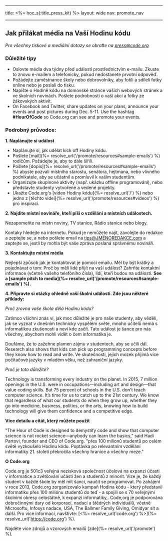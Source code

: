 * * *

title: <%= hoc_s(:title_press_kit) %> layout: wide nav: promote_nav

* * *

## Jak přilákat média na Vaší Hodinu kódu

*Pro všechny tiskové a mediální dotazy se obraťte na <press@code.org>*

### Důležité tipy

  * Oslovte média dva týdny před událostí prostřednictvím e-mailu. Zkuste to znovu e-mailem a telefonicky, pokud nedostanete prvotní odpověď.
  * Požádejte zaměstnance školy nebo dobrovolníky, aby fotili a sdíleli fotky online nebo je poslali do tisku.
  * Napište o Hodině kódu na domovské stránce vašich webových stránek a ve školních novinách. Pošlete podrobnosti o vaší akci a fotky ze žákovských aktivit.
  * On Facebook and Twitter, share updates on your plans, announce your events and post pictures during Dec. 5-11. Use the hashtag **#HourOfCode** so Code.org can see and promote your events.

### Podrobný průvodce:

**1. Naplánujte si událost**

  * Naplánujte si, jak udělat kick off Hodiny kódu.
  * Pošlete [mail](%= resolve_url('/promote/resources#sample-emails') %) rodičům. Požádejte je, aby to dále šířili.
  * Pošlete [dopis](%= resolve_url('/promote/resources#sample-emails') %) abyste pozvali místního starostu, senátora, hejtmana, nebo vlivného podnikatele, aby se učástnil a promluvil k vašim studentům.
  * Organizujte skupinové aktivity (např. ukázku offline programování), nebo představte studenty vytvořené a vedené projekty.
  * Ukažte Code.org's [video Hodiny kódu](%= resolve_url('/') %) nebo jedno z [těchto videí](%= resolve_url('/promote/resources#videos') %) pro inspiraci.

**2. Najdite místní novináře, kteří píší o vzdělání a místních událostech.**

Nezapomeňte na místn noviny, TV stanice, Rádio stanice nebo blogy.

Kontaky hledejte na internetu. Pokud je nemůžete najít, zavolejte do redakce a zeptejte se, a nebo pošlete email na tips@JMÉNOREDAKCE.com a zeptejte se, jestli by mohla být vaše zpráva poslaná správnému novináři.

**3. Kontaktujte místní média**

Nejlepší způsob jak je kontaktovat je pomocí emailu. Měl by být krátký a pojednávat o tom: Proč by měli lidé přijít na vaší událost? Zahrňte kontaktní informace (včetně vašeho telefóního čísla), lidí, kteří budou na události. **See a [sample pitch to media](%= resolve_url('/promote/resources#sample-emails') %).**

**4. Připravte si otázky ohledně vaší školní události. Zde jsou některé příklady:**

*Proč zrovna vaše škola dělá Hodinu kódu?*

Zatímco všichni znás ví, jak moc důležité je pro naše studenty, aby věděli, jak se vyznat v dnešním technicky vyspělém světe, mnoho učitelů nemá s informatikou zkušenosti a neví kde začít. Tato událost je šance pro nás všechny, abychom mohli vidět o čem informatika je.

Doufáme, že to zažehne plamen zájmu v studentech, aby se učili dál. Research also shows that kids can pick up programming concepts before they know how to read and write. Ve skutečnosti, jejich mozek příjímá více počítačové jazyky v mladém věku, než zahraniční jazyky.

*Proč je toto důležité?*

Technology is transforming every industry on the planet. In 2015, 7 million openings in the U.S. were in occupations—including art and design—that value coding skills. But 75 percent of schools in the U.S. don't teach computer science. It’s time for us to catch up to the 21st century. We know that regardless of what our students do when they grow up, whether they go into medicine, business, politics, or the arts, knowing how to build technology will give them confidence and a competitive edge.

**Více detailu a citát, který můžete použít**

"The Hour of Code is designed to demystify code and show that computer science is not rocket science—anybody can learn the basics," said Hadi Partovi, founder and CEO of Code.org. "přes 100 milionů studentů po celém světě vyzkoušelo Hodinu kódu. Poptávka po relevantním vzdělání informatiky 21. století překročila všechny hranice a všechny meze."

**O Code.org**

Code.org je 501c3 veřejná nezisková společnost účelová na expanzi účasti v informatice a zvětšování učásti žen a studentů z minorit. Vize je, že každý student v každé škole by měl mít šanci, naučit se programovat. Po zahájení v roce 2013, Code.org zorganizovalo kampaň Hodina kódu - který představil informatiku přes 100 miliónu studentů do teď - a spojili se s 70 veřejnými školními okresy celostátně, k expanzi informatiky,. Code,org je podporována dobročinnými dary od korporací, nadací a štědrých individuálů, včetně Microsoftu, Infosys nadace, USA, The Ballmer Family Giving, Omidyar sít a další. Pro více informací, navštivte: [<%= resolve_url('code.org') %>](%= resolve_url('https://code.org') %).

  
Najděte více zdrojů a vzorových emailů [zde](%= resolve_url('/promote') %).